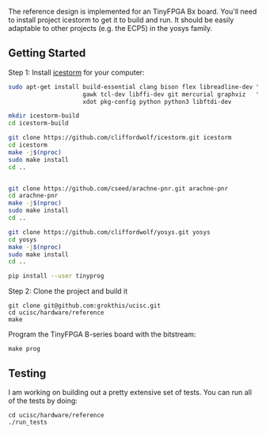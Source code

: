 The reference design is implemented for an TinyFPGA Bx board. You'll need to
install project icestorm to get it to build and run. It should be easily
adaptable to other projects (e.g. the ECP5) in the yosys family.

## Getting Started
Step 1: Install [icestorm](http://www.clifford.at/icestorm/) for your computer:

```sh
sudo apt-get install build-essential clang bison flex libreadline-dev \
                     gawk tcl-dev libffi-dev git mercurial graphviz   \
                     xdot pkg-config python python3 libftdi-dev

mkdir icestorm-build
cd icestorm-build

git clone https://github.com/cliffordwolf/icestorm.git icestorm
cd icestorm
make -j$(nproc)
sudo make install
cd ..


git clone https://github.com/cseed/arachne-pnr.git arachne-pnr
cd arachne-pnr
make -j$(nproc)
sudo make install
cd ..

git clone https://github.com/cliffordwolf/yosys.git yosys
cd yosys
make -j$(nproc)
sudo make install
cd ..

pip install --user tinyprog
```

Step 2: Clone the project and build it

```shell
git clone git@github.com:grokthis/ucisc.git
cd ucisc/hardware/reference
make
```

Program the TinyFPGA B-series board with the bitstream:
```shell
make prog
```

## Testing

I am working on building out a pretty extensive set of tests. You can
run all of the tests by doing:

```
cd ucisc/hardware/reference
./run_tests
```